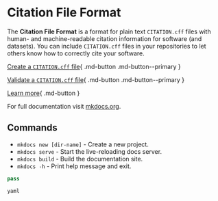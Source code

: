 # Citation File Format

The **Citation File Format** is a format for plain text `CITATION.cff` files with human- and machine-readable citation information for software (and datasets).
You can include `CITATION.cff` files in your repositories to let others know how to correctly cite your software.

[Create a `CITATION.cff` file](#){ .md-button .md-button--primary } 

[Validate a `CITATION.cff` file](#){ .md-button .md-button--primary } 

[Learn more](documentation){ .md-button }

For full documentation visit [mkdocs.org](https://www.mkdocs.org).

## Commands

* `mkdocs new [dir-name]` - Create a new project.
* `mkdocs serve` - Start the live-reloading docs server.
* `mkdocs build` - Build the documentation site.
* `mkdocs -h` - Print help message and exit.

```python
pass
```

`yaml`